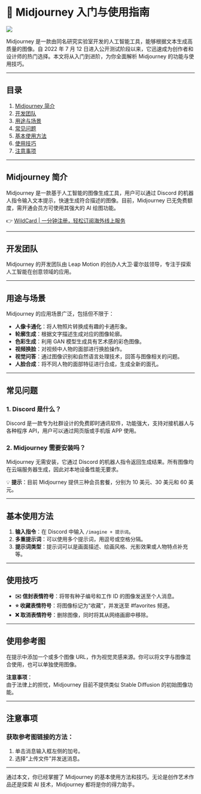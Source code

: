 # 🎨 Midjourney 入门与使用指南

![](https://internal-api-drive-stream.feishu.cn/space/api/box/stream/download/v2/cover/Xg0Ob15nVoIPhtxoGVTcxJ4Anmh/?fallback_source=1&height=1280&mount_node_token=XsU4dV0NjoIwpYxZv6rcxifoneg&mount_point=docx_image&policy=equal&width=1280)

Midjourney 是一款由同名研究实验室开发的人工智能工具，能够根据文本生成高质量的图像。自 2022 年 7 月 12 日进入公开测试阶段以来，它迅速成为创作者和设计师的热门选择。本文将从入门到进阶，为你全面解析 Midjourney 的功能与使用技巧。

---

## 目录

1. [Midjourney 简介](#简介)  
2. [开发团队](#开发团队)  
3. [用途与场景](#用途与场景)  
4. [常见问题](#常见问题)  
5. [基本使用方法](#基本使用方法)  
6. [使用技巧](#使用技巧)  
7. [注意事项](#注意事项)  

---

## Midjourney 简介

Midjourney 是一款基于人工智能的图像生成工具，用户可以通过 Discord 的机器人指令输入文本提示，快速生成符合描述的图像。目前，Midjourney 已无免费额度，需开通会员方可使用其强大的 AI 绘图功能。

👉 [WildCard | 一分钟注册，轻松订阅海外线上服务](https://bbtdd.com/WildCard)

---

## 开发团队

Midjourney 的开发团队由 Leap Motion 的创办人大卫·霍尔兹领导，专注于探索人工智能在创意领域的应用。

---

## 用途与场景

Midjourney 的应用场景广泛，包括但不限于：

- **人像卡通化**：将人物照片转换成有趣的卡通形象。  
- **轮廓生成**：根据文字描述生成对应的图像轮廓。  
- **色彩生成**：利用 GAN 模型生成具有艺术感的彩色图像。  
- **视频换脸**：对视频中人物的面部进行换脸操作。  
- **视觉问答**：通过图像识别和自然语言处理技术，回答与图像相关的问题。  
- **人脸合成**：将不同人物的面部特征进行合成，生成全新的面孔。  

---

## 常见问题

### 1. Discord 是什么？

Discord 是一款专为社群设计的免费即时通讯软件，功能强大，支持对接机器人与各种程序 API，用户可以通过网页版或手机版 APP 使用。

### 2. Midjourney 需要安装吗？

Midjourney 无需安装，它通过 Discord 的机器人指令返回生成结果。所有图像均在云端服务器生成，因此对本地设备性能无要求。

💡 **提示**：目前 Midjourney 提供三种会员套餐，分别为 10 美元、30 美元和 60 美元。

---

## 基本使用方法

1. **输入指令**：在 Discord 中输入 `/imagine + 提示词`。  
2. **多重提示词**：可以使用多个提示词，用逗号或空格分隔。  
3. **提示词类型**：提示词可以是画面描述、绘画风格、光影效果或人物特点补充等。  

---

## 使用技巧

- **✉️ 信封表情符号**：将带有种子编号和工作 ID 的图像发送至个人消息。  
- **⭐️ 收藏表情符号**：将图像标记为“收藏”，并发送至 #favorites 频道。  
- **❌ 取消表情符号**：删除图像，同时将其从网络画廊中移除。  

---

## 使用参考图

在提示中添加一个或多个图像 URL，作为视觉灵感来源。你可以将文字与图像混合使用，也可以单独使用图像。

**注意事项**：  
由于法律上的担忧，Midjourney 目前不提供类似 Stable Diffusion 的初始图像功能。

---

## 注意事项

### 获取参考图链接的方法：

1. 单击消息输入框左侧的加号。  
2. 选择“上传文件”并发送消息。  

---

通过本文，你已经掌握了 Midjourney 的基本使用方法和技巧。无论是创作艺术作品还是探索 AI 技术，Midjourney 都将是你的得力助手。